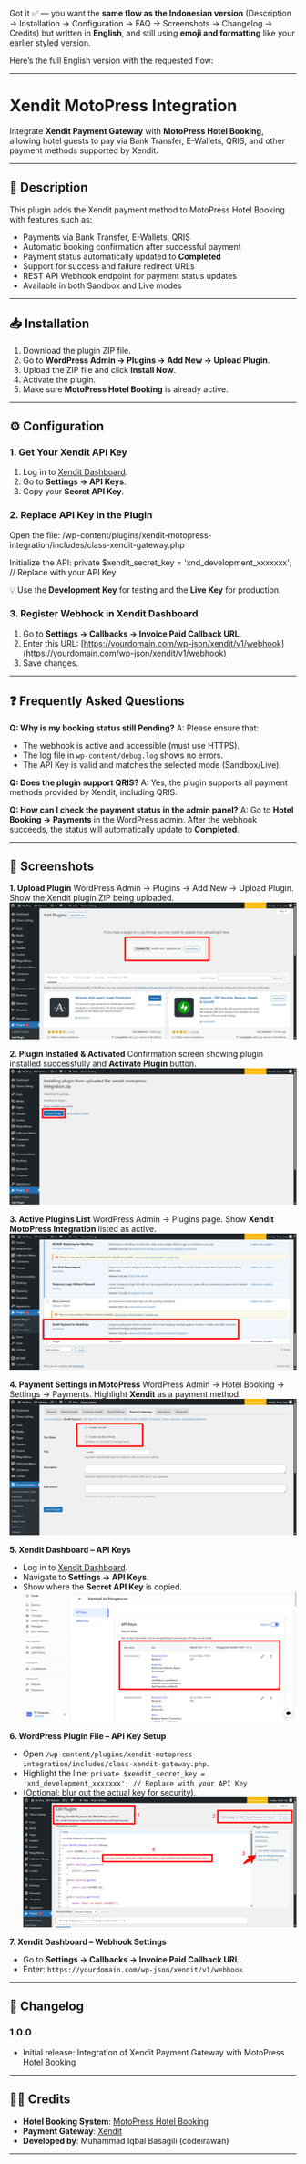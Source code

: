 Got it ✅ — you want the **same flow as the Indonesian version** (Description → Installation → Configuration → FAQ → Screenshots → Changelog → Credits) but written in **English**, and still using **emoji and formatting** like your earlier styled version.

Here’s the full English version with the requested flow:

---

# Xendit MotoPress Integration

Integrate **Xendit Payment Gateway** with **MotoPress Hotel Booking**, allowing hotel guests to pay via Bank Transfer, E-Wallets, QRIS, and other payment methods supported by Xendit.

---

## 📝 Description

This plugin adds the Xendit payment method to MotoPress Hotel Booking with features such as:

* Payments via Bank Transfer, E-Wallets, QRIS
* Automatic booking confirmation after successful payment
* Payment status automatically updated to **Completed**
* Support for success and failure redirect URLs
* REST API Webhook endpoint for payment status updates
* Available in both Sandbox and Live modes

---

## 📥 Installation

1. Download the plugin ZIP file.
2. Go to **WordPress Admin → Plugins → Add New → Upload Plugin**.
3. Upload the ZIP file and click **Install Now**.
4. Activate the plugin.
5. Make sure **MotoPress Hotel Booking** is already active.

---

## ⚙️ Configuration

### 1. Get Your Xendit API Key

1. Log in to [Xendit Dashboard](https://dashboard.xendit.co/).
2. Go to **Settings → API Keys**.
3. Copy your **Secret API Key**.

### 2. Replace API Key in the Plugin

Open the file:
/wp-content/plugins/xendit-motopress-integration/includes/class-xendit-gateway.php

Initialize the API:
private \$xendit\_secret\_key = 'xnd\_development\_xxxxxxx'; // Replace with your API Key

💡 Use the **Development Key** for testing and the **Live Key** for production.

### 3. Register Webhook in Xendit Dashboard

1. Go to **Settings → Callbacks → Invoice Paid Callback URL**.
2. Enter this URL:
   [https://yourdomain.com/wp-json/xendit/v1/webhook](https://yourdomain.com/wp-json/xendit/v1/webhook)
3. Save changes.

---

## ❓ Frequently Asked Questions

**Q: Why is my booking status still Pending?**
A: Please ensure that:

* The webhook is active and accessible (must use HTTPS).
* The log file in `wp-content/debug.log` shows no errors.
* The API Key is valid and matches the selected mode (Sandbox/Live).

**Q: Does the plugin support QRIS?**
A: Yes, the plugin supports all payment methods provided by Xendit, including QRIS.

**Q: How can I check the payment status in the admin panel?**
A: Go to **Hotel Booking → Payments** in the WordPress admin. After the webhook succeeds, the status will automatically update to **Completed**.

---

## 📸 Screenshots

**1. Upload Plugin**
WordPress Admin → Plugins → Add New → Upload Plugin.
Show the Xendit plugin ZIP being uploaded.
![1753986578080](image/readme/1753986578080.png)

**2. Plugin Installed & Activated**
Confirmation screen showing plugin installed successfully and **Activate Plugin** button.
![1753986644544](image/readme/1753986644544.png)

**3. Active Plugins List**
WordPress Admin → Plugins page.
Show **Xendit MotoPress Integration** listed as active.
![1753986726835](image/readme/1753986726835.png)

**4. Payment Settings in MotoPress**
WordPress Admin → Hotel Booking → Settings → Payments.
Highlight **Xendit** as a payment method.
![1753986815957](image/readme/1753986815957.png)

**5. Xendit Dashboard – API Keys**

* Log in to [Xendit Dashboard](https://dashboard.xendit.co/).
* Navigate to **Settings → API Keys**.
* Show where the **Secret API Key** is copied.
  ![1753987579830](image/readme/1753987579830.png)

**6. WordPress Plugin File – API Key Setup**

* Open `/wp-content/plugins/xendit-motopress-integration/includes/class-xendit-gateway.php`.
* Highlight the line:
  `private $xendit_secret_key = 'xnd_development_xxxxxxx'; // Replace with your API Key`
* (Optional: blur out the actual key for security).
  ![1753987465865](image/readme/1753987465865.png)

**7. Xendit Dashboard – Webhook Settings**

* Go to **Settings → Callbacks → Invoice Paid Callback URL**.
* Enter:
  `https://yourdomain.com/wp-json/xendit/v1/webhook`


---

## 📌 Changelog

### 1.0.0

* Initial release: Integration of Xendit Payment Gateway with MotoPress Hotel Booking

---

## 👨‍💻 Credits

* **Hotel Booking System**: [MotoPress Hotel Booking](https://motopress.com/products/hotel-booking/)
* **Payment Gateway**: [Xendit](https://xendit.co/)
* **Developed by**: Muhammad Iqbal Basagili (codeirawan)

---
